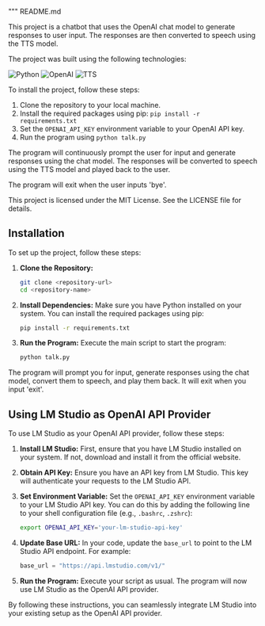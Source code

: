 """
README.md

This project is a chatbot that uses the OpenAI chat model to generate responses to user input. The responses are then converted to speech using the TTS model.

The project was built using the following technologies:

![Python](https://img.shields.io/badge/Python-3776AB?style=for-the-badge&logo=python&logoColor=white)
![OpenAI](https://img.shields.io/badge/OpenAI-00F300?style=for-the-badge&logo=openai&logoColor=white)
![TTS](https://img.shields.io/badge/TTS-FFC107?style=for-the-badge&logo=tts&logoColor=white)

To install the project, follow these steps:

1. Clone the repository to your local machine.
2. Install the required packages using pip: `pip install -r requirements.txt`
3. Set the `OPENAI_API_KEY` environment variable to your OpenAI API key.
4. Run the program using `python talk.py`

The program will continuously prompt the user for input and generate responses using the chat model. The responses will be converted to speech using the TTS model and played back to the user.

The program will exit when the user inputs 'bye'.

This project is licensed under the MIT License. See the LICENSE file for details.
## Installation

To set up the project, follow these steps:

1. **Clone the Repository:**
   ```bash
   git clone <repository-url>
   cd <repository-name>
   ```

2. **Install Dependencies:**
   Make sure you have Python installed on your system. You can install the required packages using pip:
   ```bash
   pip install -r requirements.txt
   ```

3. **Run the Program:**
   Execute the main script to start the program:
   ```bash
   python talk.py
   ```

The program will prompt you for input, generate responses using the chat model, convert them to speech, and play them back. It will exit when you input 'exit'.

## Using LM Studio as OpenAI API Provider

To use LM Studio as your OpenAI API provider, follow these steps:

1. **Install LM Studio:**
   First, ensure that you have LM Studio installed on your system. If not, download and install it from the official website.

2. **Obtain API Key:**
   Ensure you have an API key from LM Studio. This key will authenticate your requests to the LM Studio API.

3. **Set Environment Variable:**
   Set the `OPENAI_API_KEY` environment variable to your LM Studio API key. You can do this by adding the following line to your shell configuration file (e.g., `.bashrc`, `.zshrc`):

   ```bash
   export OPENAI_API_KEY='your-lm-studio-api-key'
   ```

4. **Update Base URL:**
   In your code, update the `base_url` to point to the LM Studio API endpoint. For example:

   ```python
   base_url = "https://api.lmstudio.com/v1/"
   ```

5. **Run the Program:**
   Execute your script as usual. The program will now use LM Studio as the OpenAI API provider.

By following these instructions, you can seamlessly integrate LM Studio into your existing setup as the OpenAI API provider.


